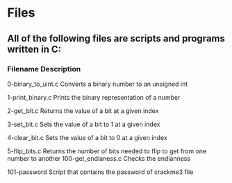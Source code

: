 # Files
## All of the following files are scripts and programs written in C:

### Filename	      Description

0-binary_to_uint.c  Converts a binary number to an unsigned int

1-print_binary.c    Prints the binary representation of a number

2-get_bit.c 	Returns the value of a bit at a given index

3-set_bit.c	    Sets the value of a bit to 1 at a given index

4-clear_bit.c   Sets the value of a bit to 0 at a given index

5-flip_bits.c   Returns the number of bits needed to flip to get from one number to another
100-get_endianess.c	    Checks the endianness

101-password        Script that contains the password of crackme3 file
